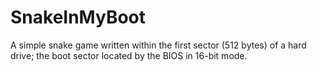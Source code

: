 # SnakeInMyBoot
A simple snake game written within the first sector (512 bytes) of a hard drive; the boot sector located by the BIOS in 16-bit mode.
